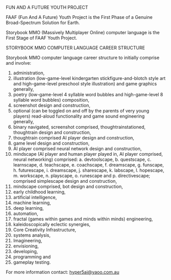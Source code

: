 FUN AND A FUTURE YOUTH PROJECT

FAAF (Fun And A Future) Youth Project is the First Phase of a Genuine Broad-Spectrum Solution for Earth.

Storybook MMO (Massively Multiplayer Online) computer language is the First Stage of FAAF Youth Project.

STORYBOOK MMO COMPUTER LANGUAGE CAREER STRUCTURE

Storybook MMO computer language career structure to initially comprise and involve:
1.	administration,
2.	illustration (low-game-level kindergarten stickfigure-and-blotch style art and high-game-level preschool style illustration) and game graphics generally,
3.	poetry (low-game-level 4 syllable word bubbles and high-game-level 8 syllable word bubbles) composition,
4.	screenshot design and construction,
5.	optional (can be toggled on and off by the parents of very young players) read-aloud functionality and game sound engineering generally,
6.	binary navigated, screenshot comprised, thoughtrainstationed, thoughtrain design and construction,
7.	thoughtrain comprised AI player design and construction,
8.	game level design and construction,
9.	AI player comprised neural network design and construction,
10.	mindscape (AI player and human player played in, AI player comprised, neural networking) comprised:
a.	devtoolscape,
b.	questscape,
c.	learnscape,
d.	teachscape,
e.	coachscape,
f.	dreamscape,
g.	funscape,
h.	futurescape,
i.	dreamscape,
j.	sharescape,
k.	labscape,
l.	hopescape,
m.	workscape,
n.	playscape,
o.	runescape and
p.	directivescape;
comprised simplescape design and construction,
11.	mindscape comprised, bot design and construction,
12.	early childhood learning,
13.	artificial intelligence,
14.	machine learning,
15.	deep learning,
16.	automation,
17.	fractal (games within games and minds within minds) engineering,
18.	kaleidoscopically eclectic synergies,
19.	Core Creativity Infrastructure,
20.	systems analysis,
21.	Imagineering,
22.	envisioning,
23.	developing,
24.	programming and
25.	gameplay testing.

For more information contact: hyper5ai@yaoo.com.au
